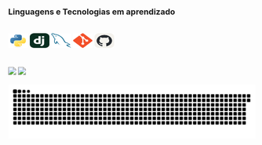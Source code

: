 #

<img align="right" alt="" height="190px" src="https://github.com/user-attachments/assets/9ac3298b-eed7-45b7-af7a-1bdbdfb7dc28">

### Linguagens e Tecnologias em aprendizado
<div style="display: inline_block"><br>
  <img align="center" alt="Lari-Python" height="30" width="40" src="https://raw.githubusercontent.com/devicons/devicon/master/icons/python/python-original.svg">
  <img align="center" alt="Lari-Django" height="30" width="40" src="https://github.com/tandpfun/skill-icons/blob/main/icons/Django.svg">
  <img align="center" alt="Lari-Mysql" height="30" width="40" src="https://github.com/devicons/devicon/blob/master/icons/mysql/mysql-original.svg">
  <img align="center" alt="Lari-Git" height="30" width="40" src="https://github.com/devicons/devicon/blob/master/icons/git/git-original.svg">
  <img align="center" alt="Lari-github" height="30" width="40" src="https://github.com/tandpfun/skill-icons/blob/main/icons/Github-Light.svg">
</div>

# 
<div> 
  <a href = "mailto:larissamenezes.tec@gmail.com"><img src="https://img.shields.io/badge/Gmail-D14836?style=for-the-badge&logo=gmail&logoColor=white" target="_blank"></a>
  <a href="https://www.linkedin.com/in/larissa-de-jesus-menezes-9b5608205" target="_blank"><img src="https://img.shields.io/badge/-LinkedIn-%230077B5?style=for-the-badge&logo=linkedin&logoColor=white" target="_blank"></a> 
</div>

<br>
<div>
<picture>
  <source media="(prefers-color-scheme: dark)" srcset="https://raw.githubusercontent.com/larimenezs/larimenezs/output/github-contribution-grid-snake-dark.svg">
  <source media="(prefers-color-scheme: light)" srcset="https://raw.githubusercontent.com/larimenezs/larimenezs/output/github-contribution-grid-snake.svg">
  <img alt="github contribution grid snake animation" src="https://raw.githubusercontent.com/larimenezs/larimenezs/output/github-contribution-grid-snake.svg">
</picture>
</div>


